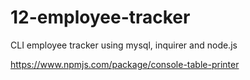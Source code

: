 # 12-employee-tracker

CLI employee tracker using mysql, inquirer and node.js

https://www.npmjs.com/package/console-table-printer
